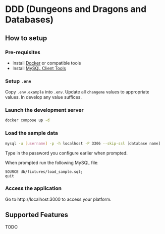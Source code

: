 # DDD (Dungeons and Dragons and Databases)

## How to setup

### Pre-requisites

- Install [Docker](https://docs.docker.com/get-started/get-docker/) or compatible tools
- Install [MySQL Client Tools](https://dev.mysql.com/doc/refman/8.4/en/mysql.html)

### Setup `.env`

Copy `.env.example` into `.env`. Update all `changeme` values to appropriate values. In develop any value suffices.

### Launch the development server

```bash
docker compose up -d
```

### Load the sample data

```bash
mysql -u [username] -p -h localhost -P 3306 --skip-ssl [database name]
```

Type in the password you configure earlier when prompted.

When prompted run the following MySQL file:

```mysql
SOURCE db/fixtures/load_sample.sql;
quit
```

### Access the application

Go to http://localhost:3000 to access your platform.

## Supported Features

TODO
